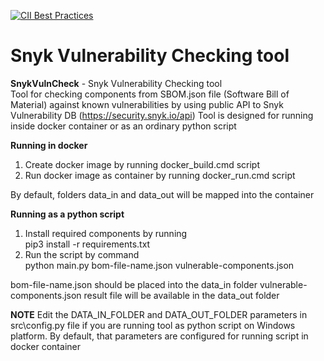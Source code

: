 [![CII Best Practices](https://bestpractices.coreinfrastructure.org/projects/5929/badge)](https://bestpractices.coreinfrastructure.org/projects/5929)
# Snyk Vulnerability Checking tool

**SnykVulnCheck** - Snyk Vulnerability Checking tool<br>
Tool for checking components from SBOM.json file (Software Bill of Material) against known vulnerabilities by using
public API to Snyk Vulnerability DB (https://security.snyk.io/api)
Tool is designed for running inside docker container or as an ordinary python script

**Running in docker**

1. Create docker image by running docker_build.cmd script
2. Run docker image as container by running docker_run.cmd script

By default, folders data_in and data_out will be mapped into the container<br>

**Running as a python script**
1. Install required components by running<br>pip3 install -r requirements.txt
2. Run the script by command<br>python main.py bom-file-name.json vulnerable-components.json

bom-file-name.json should be placed into the data_in folder
vulnerable-components.json result file will be available in the data_out folder

**NOTE**
Edit the DATA_IN_FOLDER and DATA_OUT_FOLDER parameters in src\config.py file if you are running tool as python script on Windows platform.
By default, that parameters are configured for running script in docker container
